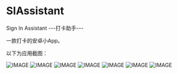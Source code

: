 # SIAssistant

Sign In Assistant
---打卡助手---

一款打卡的安卓小App。

以下为应用截图：


![IMAGE](https://github.com/apknet/SIAssistant/blob/master/screens/Screenshot_20180719-161914.jpg)
![IMAGE](https://github.com/apknet/SIAssistant/blob/master/screens/Screenshot_20180719-161955.jpg)
![IMAGE](https://github.com/apknet/SIAssistant/blob/master/screens/Screenshot_20180719-162031.jpg)
![IMAGE](https://github.com/apknet/SIAssistant/blob/master/screens/Screenshot_20180719-162036.jpg)
![IMAGE](https://github.com/apknet/SIAssistant/blob/master/screens/Screenshot_20180719-162053.jpg)
![IMAGE](https://github.com/apknet/SIAssistant/blob/master/screens/Screenshot_20180719-162110.jpg)
![IMAGE](https://github.com/apknet/SIAssistant/blob/master/screens/Screenshot_20180719-162140.jpg)
